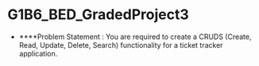 # G1B6_BED_GradedProject3
* ****Problem Statement : You are required to create a CRUDS (Create, Read, Update, Delete, Search) functionality for a ticket tracker application.
